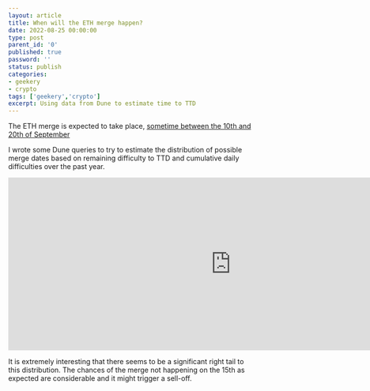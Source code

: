 ```yaml
---
layout: article
title: When will the ETH merge happen?
date: 2022-08-25 00:00:00
type: post
parent_id: '0'
published: true
password: ''
status: publish
categories:
- geekery
- crypto
tags: ['geekery','crypto']
excerpt: Using data from Dune to estimate time to TTD
---
```


The ETH merge is expected to take place, [sometime between the 10th and 20th of September](https://www.coindesk.com/tech/2022/08/24/ethereum-merge-has-an-official-kick-off-date/)

I wrote some Dune queries to try to estimate the distribution of possible merge dates based on remaining difficulty to TTD and cumulative daily difficulties over the past year.

<iframe src="https://dune.com/embeds/1195396/2046603/a8930041-321d-42ba-9d53-1fd999172c35" width="900" height="350" frameborder="no" loading="lazy" allowtransparency="true" allowfullscreen="true"></iframe>

It is extremely interesting that there seems to be a significant right tail to this distribution. The chances of the merge not happening on the 15th as expected are considerable and it might trigger a sell-off.